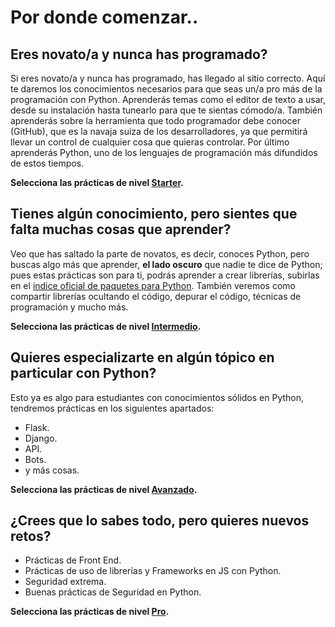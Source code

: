 # Por donde comenzar..

## Eres novato/a y nunca has programado?

Si eres novato/a y nunca has programado, has llegado al sitio correcto.
Aquí te daremos los conocimientos necesarios para que seas un/a pro más de la programación con Python.
Aprenderás temas como el editor de texto a usar, desde su instalación hasta tunearlo para que te sientas cómodo/a.
También aprenderás sobre la herramienta que todo programador debe conocer (GitHub), que es la navaja suiza de los
desarrolladores, ya que permitirá llevar un control de cualquier cosa que quieras controlar.
Por último aprenderás Python, uno de los lenguajes de programación más difundidos de estos tiempos.

**Selecciona las prácticas de nivel [Starter](https://github.com/aprendedeceropython/starter).**

## Tienes algún conocimiento, pero sientes que falta muchas cosas que aprender?

Veo que has saltado la parte de novatos, es decir, conoces Python, pero buscas algo más que aprender,
**el lado oscuro** que nadie te dice de Python;
pues estas prácticas son para ti, podrás aprender a crear librerías, subirlas en el [indice oficial de paquetes para Python](https://pypi.org).
También veremos como compartir librerías ocultando el código, depurar el código, técnicas de programación y mucho más.

**Selecciona las prácticas de nivel [Intermedio](https://github.com/aprendedeceropython/medio).**

## Quieres especializarte en algún tópico en particular con Python?

Esto ya es algo para estudiantes con conocimientos sólidos en Python, tendremos prácticas en los siguientes apartados:

- Flask.
- Django.
- API.
- Bots.
- y más cosas.

**Selecciona las prácticas de nivel [Avanzado](https://github.com/aprendedeceropython/Avanzado).**

## ¿Crees que lo sabes todo, pero quieres nuevos retos?

- Prácticas de Front End.
- Prácticas de uso de librerías y Frameworks en JS con Python.
- Seguridad extrema.
- Buenas prácticas de Seguridad en Python.

**Selecciona las prácticas de nivel [Pro](https://github.com/aprendedeceropython/pro).**
